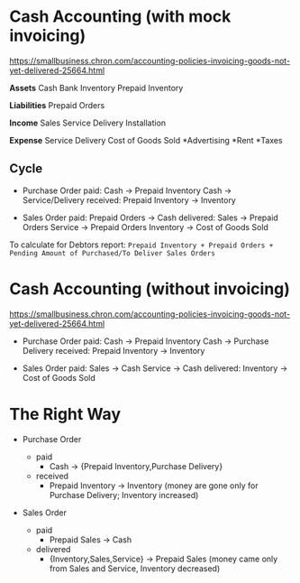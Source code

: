 # Cash Accounting (with mock invoicing)

https://smallbusiness.chron.com/accounting-policies-invoicing-goods-not-yet-delivered-25664.html

**Assets**
Cash
Bank
Inventory
Prepaid Inventory

**Liabilities**
Prepaid Orders

**Income**
Sales
Service
Delivery
Installation

**Expense**
Service
Delivery
Cost of Goods Sold
*Advertising
*Rent
\*Taxes

## Cycle

- Purchase Order
  paid: Cash -> Prepaid Inventory
  Cash -> Service/Delivery
  received: Prepaid Inventory -> Inventory

- Sales Order
  paid: Prepaid Orders -> Cash
  delivered: Sales -> Prepaid Orders
  Service -> Prepaid Orders
  Inventory -> Cost of Goods Sold

To calculate for Debtors report:
`Prepaid Inventory + Prepaid Orders + Pending Amount of Purchased/To Deliver Sales Orders`

# Cash Accounting (without invoicing)

https://smallbusiness.chron.com/accounting-policies-invoicing-goods-not-yet-delivered-25664.html

- Purchase Order
  paid: Cash -> Prepaid Inventory
  Cash -> Purchase Delivery
  received: Prepaid Inventory -> Inventory

- Sales Order
  paid: Sales -> Cash
  Service -> Cash
  delivered: Inventory -> Cost of Goods Sold

# The Right Way

- Purchase Order

  - paid
    - Cash -> {Prepaid Inventory,Purchase Delivery}
  - received
    - Prepaid Inventory -> Inventory
      (money are gone only for Purchase Delivery; Inventory increased)

- Sales Order

  - paid
    - Prepaid Sales -> Cash
  - delivered
    <!-- Cost of goods sold, margin - service, service -->
    - {Inventory,Sales,Service} -> Prepaid Sales
      (money came only from Sales and Service, Inventory decreased)
